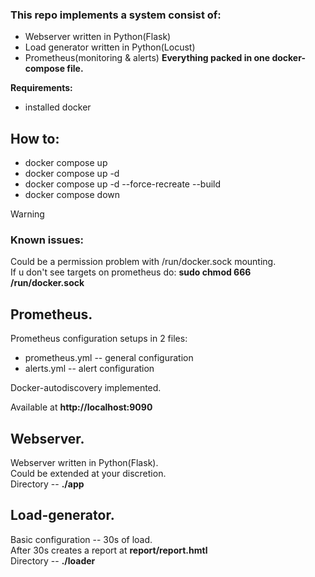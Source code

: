 ### This repo implements a system consist of:
- Webserver written in Python(Flask)
- Load generator written in Python(Locust)
- Prometheus(monitoring & alerts)
**Everything packed in one docker-compose file.**

**Requirements:**
- installed docker


## How to:
- docker compose up      
- docker compose up -d  
- docker compose up -d --force-recreate --build
- docker compose down

> [!WARNING]  
> ### Known issues:
> Could be a permission problem with /run/docker.sock mounting.<br/>
> If u don't see targets on prometheus do:
> **sudo chmod 666 /run/docker.sock**



## Prometheus.

Prometheus configuration setups in 2 files:
- prometheus.yml -- general configuration
- alerts.yml -- alert configuration

Docker-autodiscovery implemented.

Available at **http://localhost:9090**

## Webserver.

Webserver written in Python(Flask).<br/>
Could be extended at your discretion.<br/>
Directory -- **./app**


## Load-generator.

Basic configuration -- 30s of load.<br/>
After 30s creates a report at **report/report.hmtl**<br/>
Directory -- **./loader**




